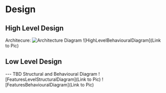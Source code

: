 # Design

## High Level Design 

Architecure: 
![Architecture Diagram](https://github.com/codemonk-007/LnT_Mini-Project1/blob/main/2_Design/architecture.jpg)
![HighLevelBehaviouralDiagram](Link to Pic)

## Low Level Design 

--- TBD Structural and Behavioural Diagram
![FeaturesLevelStructuralDiagram](Link to Pic)
![FeaturesBehaviouralDiagram](Link to Pic)
